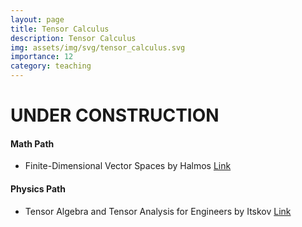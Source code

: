 ```yaml
---
layout: page
title: Tensor Calculus
description: Tensor Calculus
img: assets/img/svg/tensor_calculus.svg
importance: 12
category: teaching
---
```


# UNDER CONSTRUCTION
#### Math Path

* Finite-Dimensional Vector Spaces by Halmos [Link](https://link.springer.com/book/10.1007/978-1-4612-6387-6)  

#### Physics Path

* Tensor Algebra and Tensor Analysis for Engineers by Itskov [Link](https://link.springer.com/book/10.1007/978-3-319-98806-1)  
